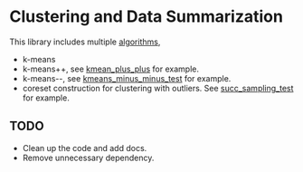 # Clustering and Data Summarization
This library includes multiple [algorithms](https://github.com/jiecchen/StreamingCC/tree/master/src/dist_clustering/algorithms),
- k-means
- k-means++, see [kmean_plus_plus](https://github.com/jiecchen/StreamingCC/blob/master/src/dist_clustering/algorithms/kmean_plus_plus.h) for example.
- k-means--, see [kmeans_minus_minus_test](https://github.com/jiecchen/StreamingCC/blob/master/src/dist_clustering/tests/kmean_minus_minus_test.cc) for example.
- coreset construction for clustering with outliers. See [succ_sampling_test](https://github.com/jiecchen/StreamingCC/blob/master/src/dist_clustering/tests/succ_sampling_test.cc) for example.

## TODO

- Clean up the code and add docs.
- Remove unnecessary dependency. 
